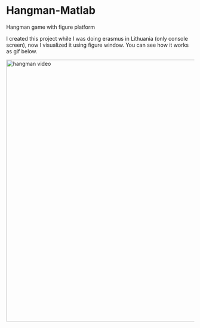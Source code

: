 # Hangman-Matlab
Hangman game with figure platform

<p>I created this project while I was doing erasmus in Lithuania (only console screen), now I visualized it using figure window. You can see how it works as gif below.</p>
<img src="hangman.gif" alt="hangman video" width="1000" height="700">
